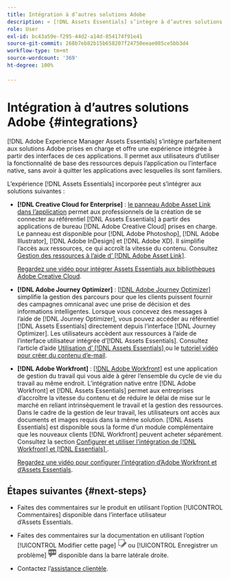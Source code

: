 ```yaml
---
title: Intégration à d’autres solutions Adobe
description: « [!DNL Assets Essentials] s’intègre à d’autres solutions Adobe et fournit une expérience intégrée à partir de l’application native ».
role: User
exl-id: bc43a59e-f295-44d2-a14d-854174f91e41
source-git-commit: 268b7eb82b15b658207f24750eeae085ce5bb3d4
workflow-type: tm+mt
source-wordcount: '369'
ht-degree: 100%

---
```


# Intégration à d’autres solutions Adobe {#integrations}

[!DNL Adobe Experience Manager Assets Essentials] s’intègre parfaitement aux solutions Adobe prises en charge et offre une expérience intégrée à partir des interfaces de ces applications. Il permet aux utilisateurs d’utiliser la fonctionnalité de base des ressources depuis l’application ou l’interface native, sans avoir à quitter les applications avec lesquelles ils sont familiers.

L’expérience [!DNL Assets Essentials] incorporée peut s’intégrer aux solutions suivantes :

* **[!DNL Creative Cloud for Enterprise]** : [le panneau Adobe Asset Link dans l’application](https://www.adobe.com/fr/creativecloud/business/enterprise/adobe-asset-link.html) permet aux professionnels de la création de se connecter au référentiel [!DNL Assets Essentials] à partir des applications de bureau [!DNL Adobe Creative Cloud] prises en charge. Le panneau est disponible pour [!DNL Adobe Photoshop], [!DNL Adobe Illustrator], [!DNL Adobe InDesign] et [!DNL Adobe XD]. Il simplifie l’accès aux ressources, ce qui accroît la vitesse du contenu. Consultez [Gestion des ressources à l’aide d’ [!DNL Adobe Asset Link]](https://helpx.adobe.com/fr/enterprise/using/manage-assets-using-adobe-asset-link.html).

   [Regardez une vidéo pour intégrer Assets Essentials aux bibliothèques Adobe Creative Cloud](https://experienceleague.adobe.com/docs/experience-manager-learn/assets-essentials/creative-cloud.html?lang=fr).

* **[!DNL Adobe Journey Optimizer]** : [[!DNL Adobe Journey Optimizer]](https://business.adobe.com/fr/products/journey-optimizer/adobe-journey-optimizer.html) simplifie la gestion des parcours pour que les clients puissent fournir des campagnes omnicanal avec une prise de décision et des informations intelligentes. Lorsque vous concevez des messages à l’aide de [!DNL Journey Optimizer], vous pouvez accéder au référentiel [!DNL Assets Essentials] directement depuis l’interface [!DNL Journey Optimizer]. Les utilisateurs accèdent aux ressources à l’aide de l’interface utilisateur intégrée d’[!DNL Assets Essentials]. Consultez l’article d’aide [Utilisation d’ [!DNL Assets Essentials]  ](https://experienceleague.adobe.com/docs/journey-optimizer/using/create-messages/assets-essentials.html?lang=fr) ou le [tutoriel vidéo pour créer du contenu d’e-mail](https://experienceleague.adobe.com/docs/journey-optimizer-learn/tutorials/create-messages/create-email-content-with-the-message-editor.html?lang=fr).

* **[!DNL Adobe Workfront]** : [[!DNL Adobe Workfront]](https://www.workfront.com/) est une application de gestion du travail qui vous aide à gérer l’ensemble du cycle de vie du travail au même endroit. L’intégration native entre [!DNL Adobe Workfront] et [!DNL Assets Essentials] permet aux entreprises d’accroître la vitesse du contenu et de réduire le délai de mise sur le marché en reliant intrinsèquement le travail et la gestion des ressources. Dans le cadre de la gestion de leur travail, les utilisateurs ont accès aux documents et images requis dans la même solution. [!DNL Assets Essentials] est disponible sous la forme d’un module complémentaire que les nouveaux clients [!DNL Workfront] peuvent acheter séparément. Consultez la section [Configurer et utiliser l’intégration de  [!DNL Workfront]  et  [!DNL Essentials] ](https://one.workfront.com/s/document-item?bundleId=the-new-workfront-experience&amp;topicId=Content%2FDocuments%2FAdobe_Workfront_for_Experience_Manager_Assets_Essentials%2F_workfront-for-aem-asset-essentials.htm).

   [Regardez une vidéo pour configurer l’intégration d’Adobe Workfront et d’Assets Essentials](https://experienceleague.adobe.com/docs/experience-manager-learn/assets-essentials/workfront/configure.html?lang=fr).

## Étapes suivantes {#next-steps}

* Faites des commentaires sur le produit en utilisant l’option [!UICONTROL Commentaires] disponible dans l’interface utilisateur d’Assets Essentials.

* Faites des commentaires sur la documentation en utilisant l’option [!UICONTROL Modifier cette page] ![modifier la page](assets/do-not-localize/edit-page.png) ou [!UICONTROL Enregistrer un problème] ![créer un problème GitHub](assets/do-not-localize/github-issue.png) disponible dans la barre latérale droite.

* Contactez l’[assistance clientèle](https://experienceleague.adobe.com/?support-solution=General&amp;lang=fr#support).

<!-- TBD: Hiding this link till GA. Do not even include the beta mention as discussed with Greg. Beta is done with customers selected by the Accounts team. It is not an open Beta program. At GA, document this.

* **[[!DNL Creative Cloud Libraries]**: This integration will be made available in the future.

* **[[!DNL Adobe Studio]]**: This integration will be made available in the future.
-->

